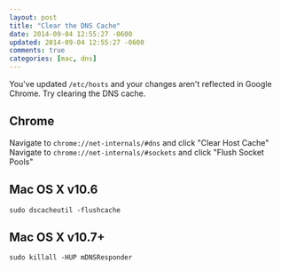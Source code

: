 ```yaml
---
layout: post
title: "Clear the DNS Cache"
date: 2014-09-04 12:55:27 -0600
updated: 2014-09-04 12:55:27 -0600
comments: true
categories: [mac, dns]
---
```


You've updated `/etc/hosts` and your changes aren't reflected in Google Chrome.  Try clearing the DNS cache.

## Chrome

Navigate to `chrome://net-internals/#dns` and click "Clear Host Cache"  
Navigate to `chrome://net-internals/#sockets` and click "Flush Socket Pools"

## Mac OS X v10.6

	sudo dscacheutil -flushcache

## Mac OS X v10.7+

	sudo killall -HUP mDNSResponder

